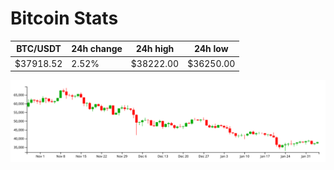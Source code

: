 # Bitcoin Stats

BTC/USDT|24h change|24h high|24h low|
|---|---|---|---|
|$37918.52|2.52%|$38222.00|$36250.00|

<img src="./chart.svg">
